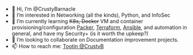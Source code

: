 - 👋 Hi, I’m @CrustyBarnacle
- 👀 I’m interested in Networking (all the kinds), Python, and InfoSec
- 🌱 I’m currently learning ~~K8s, Docker~~ VM and container provisioning/configuration [Packer](https://www.packer.io/), [Terraform](https://www.terraform.io/), [Ansible](https://www.ansible.com/), and automation in general, and have my Security+ (is it worth the upkeep?)
- 💞️ I’m looking to collaborate on Documentation improvement projects.
- 📫 How to reach me: [Tootin @CrustyB](https://ioc.exchange/@CrustyB)
